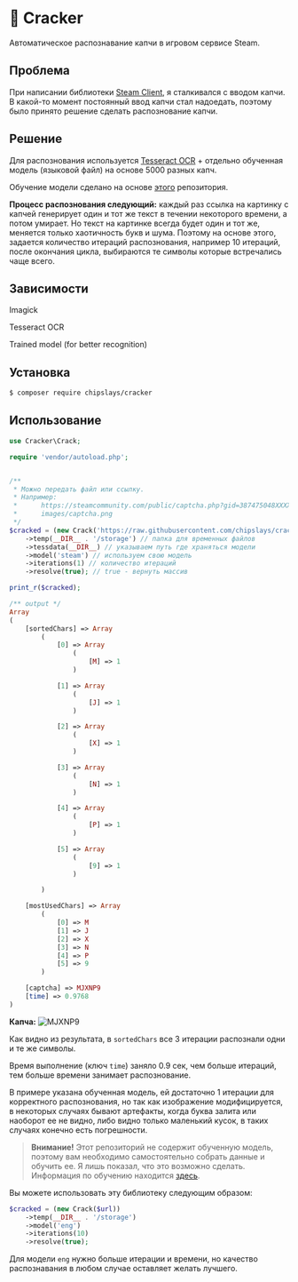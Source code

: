 # 🍪 Cracker

Автоматическое распознавание капчи в игровом сервисе Steam.

## Проблема

При написании библиотеки [Steam Client](https://github.com/chipslays/steam-client), я сталкивался с вводом капчи. В какой-то момент постоянный ввод капчи стал надоедать, поэтому было принято решение сделать распознование капчи.

## Решение

Для распознования используется [Tesseract OCR](https://github.com/tesseract-ocr/tesseract) + отдельно обученная модель (языковой файл) на основе 5000 разных капч. 

Обучение модели сделано на основе [этого](https://github.com/guiem/train-tesseract) репозитория. 

**Процесс распознования следующий:** каждый раз ссылка на картинку с капчей генерирует один и тот же текст в течении некоторого времени, а потом умирает. Но текст на картинке всегда будет один и тот же, меняется только хаотичность букв и шума. Поэтому на основе этого, задается количество итераций распознования, например 10 итераций, после окончания цикла, выбираются те символы которые встречались чаще всего.

## Зависимости

Imagick

Tesseract OCR

Trained model (for better recognition)

## Установка

```bash
$ composer require chipslays/cracker
```

## Использование

```php
use Cracker\Crack;

require 'vendor/autoload.php';


/**
 * Можно передать файл или ссылку.
 * Например:
 *      https://steamcommunity.com/public/captcha.php?gid=387475048XXXXXXXXXXXXXXXX
 *      images/captcha.png
 */
$cracked = (new Crack('https://raw.githubusercontent.com/chipslays/cracker/master/.github/captcha.png'))
    ->temp(__DIR__ . '/storage') // папка для временных файлов
    ->tessdata(__DIR__) // указываем путь где храняться модели
    ->model('steam') // используем свою модель
    ->iterations(1) // количество итераций
    ->resolve(true); // true - вернуть массив

print_r($cracked);

/** output */
Array
(
    [sortedChars] => Array
        (
            [0] => Array
                (
                    [M] => 1
                )

            [1] => Array
                (
                    [J] => 1
                )

            [2] => Array
                (
                    [X] => 1
                )

            [3] => Array
                (
                    [N] => 1
                )

            [4] => Array
                (
                    [P] => 1
                )

            [5] => Array
                (
                    [9] => 1
                )

        )

    [mostUsedChars] => Array
        (
            [0] => M
            [1] => J
            [2] => X
            [3] => N
            [4] => P
            [5] => 9
        )

    [captcha] => MJXNP9
    [time] => 0.9768
)
```

**Капча:** ![MJXNP9](https://raw.githubusercontent.com/chipslays/cracker/master/.github/captcha.png)

Как видно из результата, в `sortedChars` все 3 итерации распознали одни и те же символы. 

Время выполнение (ключ `time`) заняло 0.9 сек, чем больше итераций, тем больше времени занимает распознование. 

В примере указана обученная модель, ей достаточно 1 итерации для корректного распознования, но так как изображение модифицируется, в некоторых случаях бывают артефакты, когда буква залита или наоборот ее не видно, либо видно только маленький кусок, в таких случаях конечно есть погрешности.

> **Внимание!** Этот репозиторий не содержит обученную модель, поэтому вам необходимо самостоятельно собрать данные и обучить ее. Я лишь показал, что это возможно сделать. Информация по обучению находится [здесь](https://tesseract-ocr.github.io/tessdoc/TrainingTesseract-4.00.html).

Вы можете использовать эту библиотеку следующим образом:

```php
$cracked = (new Crack($url))
    ->temp(__DIR__ . '/storage')
    ->model('eng')
    ->iterations(10)
    ->resolve(true);
```

Для модели `eng` нужно больше итерации и времени, но качество распознавания в любом случае оставляет желать лучшего.





